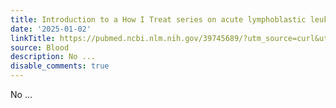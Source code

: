 ```yaml
---
title: Introduction to a How I Treat series on acute lymphoblastic leukemia
date: '2025-01-02'
linkTitle: https://pubmed.ncbi.nlm.nih.gov/39745689/?utm_source=curl&utm_medium=rss&utm_campaign=journals&utm_content=7603509&fc=None&ff=20250103170652&v=2.18.0.post9+e462414
source: Blood
description: No ...
disable_comments: true
---
```

No ...